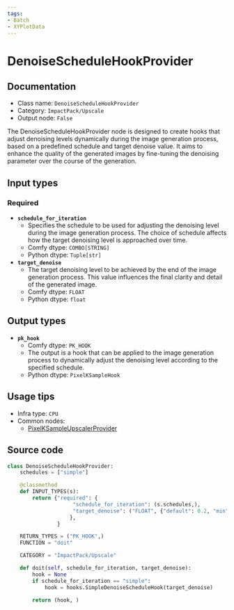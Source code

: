 ```yaml
---
tags:
- Batch
- XYPlotData
---
```


# DenoiseScheduleHookProvider
## Documentation
- Class name: `DenoiseScheduleHookProvider`
- Category: `ImpactPack/Upscale`
- Output node: `False`

The DenoiseScheduleHookProvider node is designed to create hooks that adjust denoising levels dynamically during the image generation process, based on a predefined schedule and target denoise value. It aims to enhance the quality of the generated images by fine-tuning the denoising parameter over the course of the generation.
## Input types
### Required
- **`schedule_for_iteration`**
    - Specifies the schedule to be used for adjusting the denoising level during the image generation process. The choice of schedule affects how the target denoising level is approached over time.
    - Comfy dtype: `COMBO[STRING]`
    - Python dtype: `Tuple[str]`
- **`target_denoise`**
    - The target denoising level to be achieved by the end of the image generation process. This value influences the final clarity and detail of the generated image.
    - Comfy dtype: `FLOAT`
    - Python dtype: `float`
## Output types
- **`pk_hook`**
    - Comfy dtype: `PK_HOOK`
    - The output is a hook that can be applied to the image generation process to dynamically adjust the denoising level according to the specified schedule.
    - Python dtype: `PixelKSampleHook`
## Usage tips
- Infra type: `CPU`
- Common nodes:
    - [PixelKSampleUpscalerProvider](../../ComfyUI-Impact-Pack/Nodes/PixelKSampleUpscalerProvider.md)



## Source code
```python
class DenoiseScheduleHookProvider:
    schedules = ["simple"]

    @classmethod
    def INPUT_TYPES(s):
        return {"required": {
                     "schedule_for_iteration": (s.schedules,),
                     "target_denoise": ("FLOAT", {"default": 0.2, "min": 0.0, "max": 1.0, "step": 0.01}),
                    },
                }

    RETURN_TYPES = ("PK_HOOK",)
    FUNCTION = "doit"

    CATEGORY = "ImpactPack/Upscale"

    def doit(self, schedule_for_iteration, target_denoise):
        hook = None
        if schedule_for_iteration == "simple":
            hook = hooks.SimpleDenoiseScheduleHook(target_denoise)

        return (hook, )

```
